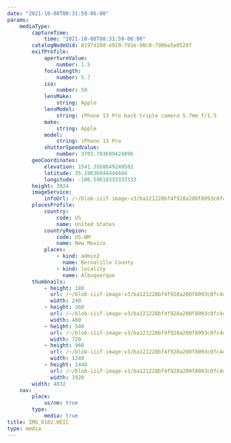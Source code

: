 ```yaml
---
date: "2021-10-08T08:31:59-06:00"
params:
    mediaType:
        captureTime:
            time: "2021-10-08T08:31:59-06:00"
        catalogNodeUid: 0197d10d-e019-791e-90c8-790ba5e0528f
        exifProfile:
            apertureValue:
                number: 1.5
            focalLength:
                number: 5.7
            iso:
                number: 50
            lensMake:
                string: Apple
            lensModel:
                string: iPhone 13 Pro back triple camera 5.7mm f/1.5
            make:
                string: Apple
            model:
                string: iPhone 13 Pro
            shutterSpeedValue:
                number: 3703.703699424896
        geoCoordinates:
            elevation: 1541.3568649249582
            latitude: 35.19636944444444
            longitude: -106.59618333333333
        height: 3024
        imageService:
            infoUrl: /~/blob-iiif-image-v3/ba121228bf4f928a200f8093c0fc4c8aa141184c410c47072599f3b69bebec0c/info.json
        placesProfile:
            country:
                code: US
                name: United States
            countryRegion:
                code: US-NM
                name: New Mexico
            places:
                - kind: admin2
                  name: Bernalillo County
                - kind: locality
                  name: Albuquerque
        thumbnails:
            - height: 180
              url: /~/blob-iiif-image-v3/ba121228bf4f928a200f8093c0fc4c8aa141184c410c47072599f3b69bebec0c/full/240%2C180/0/default.jpg
              width: 240
            - height: 360
              url: /~/blob-iiif-image-v3/ba121228bf4f928a200f8093c0fc4c8aa141184c410c47072599f3b69bebec0c/full/480%2C360/0/default.jpg
              width: 480
            - height: 540
              url: /~/blob-iiif-image-v3/ba121228bf4f928a200f8093c0fc4c8aa141184c410c47072599f3b69bebec0c/full/720%2C540/0/default.jpg
              width: 720
            - height: 960
              url: /~/blob-iiif-image-v3/ba121228bf4f928a200f8093c0fc4c8aa141184c410c47072599f3b69bebec0c/full/1280%2C960/0/default.jpg
              width: 1280
            - height: 1440
              url: /~/blob-iiif-image-v3/ba121228bf4f928a200f8093c0fc4c8aa141184c410c47072599f3b69bebec0c/full/1920%2C1440/0/default.jpg
              width: 1920
        width: 4032
    nav:
        place:
            us/nm: true
        type:
            media: true
title: IMG_0102.HEIC
type: media
---
```

